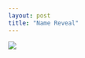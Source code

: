 ```yaml
---
layout: post
title: "Name Reveal"
---
```

<img id="img" src=" {{ site.baseurl}}/images/5-07-23-20-Name-Reveal.png"/>